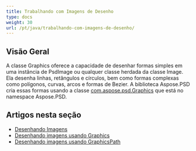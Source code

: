 ```yaml
---
title: Trabalhando com Imagens de Desenho
type: docs
weight: 30
url: /pt/java/trabalhando-com-imagens-de-desenho/
---
```


## **Visão Geral**
A classe Graphics oferece a capacidade de desenhar formas simples em uma instância de PsdImage ou qualquer classe herdada da classe Image. Ela desenha linhas, retângulos e círculos, bem como formas complexas como polígonos, curvas, arcos e formas de Bezier. A biblioteca Aspose.PSD cria essas formas usando a classe [com.aspose.psd.Graphics](https://reference.aspose.com/psd/java/com.aspose.psd.class-use/Graphics) que está no namespace Aspose.PSD.


## **Artigos nesta seção**
- [Desenhando Imagens](/psd/pt/java/desenhando-imagens/)
- [Desenhando imagens usando Graphics](/psd/pt/java/desenhando-imagens-usando-graphics/)
- [Desenhando imagens usando GraphicsPath](/psd/pt/java/desenhando-imagens-usando-graphicspath/)
